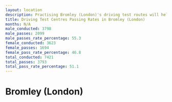 ```yaml
---
layout: location
description: Practising Bromley (London)'s driving test routes will help you become more confident in your gear-changing abilities.
title: Driving Test Centres Passing Rates in Bromley (London)
months: N/A
male_conducted: 3798
male_passes: 2099
male_passes_rate_percentage: 55.3
female_conducted: 3623
female_passes: 1694
female_pass_rate_percentage: 46.8
total_conducted: 7421
total_passes: 3793
total_pass_rate_percentage: 51.1
---
```


# Bromley (London)
